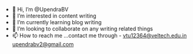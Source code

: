 - 👋 Hi, I’m @UpendraBV
- 👀 I’m interested in content writing
- 🌱 I’m currently learning blog writing
- 💞️ I’m looking to collaborate on any writing related things 
- 📫 How to reach me ...contact me through - vtu12364@veltech.edu.in
                                              upendrabv2@gmail.com

<!---
UpendraBV/UpendraBV is a ✨ special ✨ repository because its `README.md` (this file) appears on your GitHub profile.
You can click the Preview link to take a look at your changes.
--->
